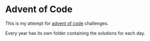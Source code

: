 # Advent of Code

This is my attempt for [advent of code](https://adventofcode.com/) challenges.

Every year has its own folder containing the solutions for each day.
